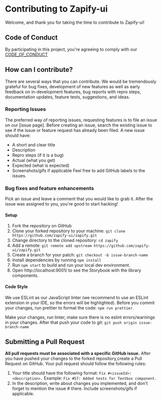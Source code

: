 # Contributing to Zapify-ui
Welcome, and thank you for taking the time to contribute to Zapify-ui!
## Code of Conduct
By participating in this project, you're agreeing to comply with our [CODE_OF_CONDUCT](https://github.com/zapify-ui/zapify/blob/master/CODE_OF_CONDUCT.md)
## How can I contribute?
There are several ways that you can contribute. We would be tremendously grateful for bug fixes, development of new features as well as early feedback on in-development features, bug reports with repro steps, documentation updates, feature tests, suggestions, and ideas.
### Reporting Issues
The preferred way of reporting issues, requesting features is to file an issue on our [issue page]. 
Before creating an issue, search the existing issue to see if the issue or feature request has already been filed. 
A new issue should have:
* A short and clear title
* Description
* Repro steps (if it is a bug)
* Actual (what you get)
* Expected (what is expected)
* Screenshots/gifs if applicable
Feel free to add GitHub labels to the issues.
### Bug fixes and feature enhancements
Pick an issue and leave a comment that you would like to grab it. After the issue was assigned to you, you're good to start hacking! 
#### Setup
1. Fork the repository on GitHub
2. Clone your forked repository to your machine:
`git clone https://github.com/zapify-ui/zapify.git`
3. Change directory to the cloned repository: `cd zapify`
4. Add a remote: `git remote add upstream https://github.com/zapify-ui/zapify.git`
5. Create a branch for your patch: `git checkout -b issue-branch-name`
6. Install dependencies by running `npm install`
7. Run `npm start` to build and run your local dev environment.
8. Open http://localhost:9001/ to see the Storybook with the library components.

#### Code Style
We use ESLint as our JavaScript linter (we recommend to use an ESLint extension in your IDE, so the errors will be highlighted). Before you commit your changes, run prettier to format the code: `npm run prettier`.

Make your changes, run linter, make sure there is no eslint errors/warnings in your changes. After that push your code to git:
`git push origin issue-branch-name`

## Submitting a Pull Request
**All pull requests must be associated with a specific GitHub issue.**
After you have pushed your changes to the forked repository,create a Pull Request on GitHub. Your pull request should follow the following rules:
1. Your title should have the following format: `Fix #<issueId>: <description>.`
Example: `Fix #57: Added tests for Textbox component.`
2. In the description, write about changes you implemented, and don't forget to mention the issue # there. Include screenshots/gifs if applicable.
